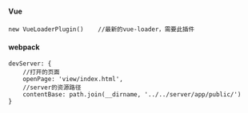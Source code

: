 
#### Vue
```
new VueLoaderPlugin()    //最新的vue-loader，需要此插件
```

#### webpack
```
devServer: {
    //打开的页面  
    openPage: 'view/index.html',
    //server的资源路径
    contentBase: path.join(__dirname, '../../server/app/public/')
}
```